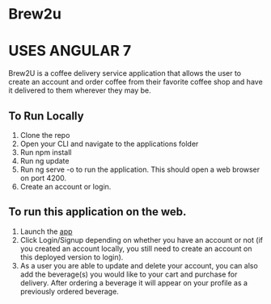 # Brew2u

# USES ANGULAR 7

Brew2U is a coffee delivery service application that allows the user to create an account and order coffee from their favorite coffee shop and have it delivered to them wherever they may be.

## To Run Locally

1. Clone the repo
2. Open your CLI and navigate to the applications folder
3. Run npm install
4. Run ng update
5. Run ng serve -o to run the application. This should open a web browser on port 4200.
6. Create an account or login.

## To run this application on the web.

1. Launch the [app](https://brew2uclient.herokuapp.com/)
2. Click Login/Signup depending on whether you have an account or not (if you created an account locally, you still need to create an      account on this deployed version to login).
3. As a user you are able to update and delete your account, you can also add the beverage(s) you would like to your cart and purchase      for delivery. After ordering a beverage it will appear on your profile as a previously ordered beverage.


